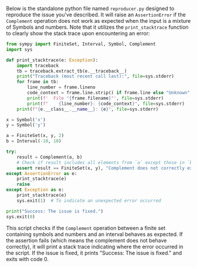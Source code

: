 Below is the standalone python file named `reproducer.py` designed to reproduce the issue you've described. It will raise an `AssertionError` if the `Complement` operation does not work as expected when the input is a mixture of Symbols and numbers. Note that it utilizes the `print_stacktrace` function to clearly show the stack trace upon encountering an error:

```python
from sympy import FiniteSet, Interval, Symbol, Complement
import sys

def print_stacktrace(e: Exception):
    import traceback
    tb = traceback.extract_tb(e.__traceback__)
    print("Traceback (most recent call last):", file=sys.stderr)
    for frame in tb:
        line_number = frame.lineno
        code_context = frame.line.strip() if frame.line else "Unknown"
        print(f'  File "{frame.filename}"', file=sys.stderr)
        print(f"    {line_number}: {code_context}", file=sys.stderr)
    print(f"{e.__class__.__name__}: {e}", file=sys.stderr)

x = Symbol('x')
y = Symbol('y')

a = FiniteSet(x, y, 2)
b = Interval(-10, 10)

try:
    result = Complement(a, b)
    # Check if result includes all elements from `a` except those in `b` correctly
    assert result == FiniteSet(x, y), "Complement does not correctly exclude numeric interval from mixed set"
except AssertionError as e:
    print_stacktrace(e)
    raise
except Exception as e:
    print_stacktrace(e)
    sys.exit(1)  # To indicate an unexpected error occurred

print("Success: The issue is fixed.")
sys.exit(0)
```

This script checks if the `Complement` operation between a finite set containing symbols and numbers and an interval behaves as expected. If the assertion fails (which means the complement does not behave correctly), it will print a stack trace indicating where the error occurred in the script. If the issue is fixed, it prints "Success: The issue is fixed." and exits with code 0.